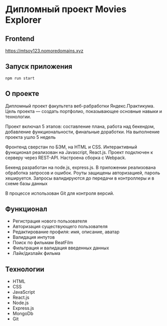 # Дипломный проект Movies Explorer

## Frontend
https://mtsoy123.nomoredomains.xyz

## Запуск приложения
`npm run start`

## О проекте
Дипломный проект факультета веб-рабработки Яндекс.Практикума. Цель проекта — создать портфолио, показывающее основные навыки и технологии. 

Проект включал 5 этапов: составление плана, работа над бекендом, добавление функциональности, финальные доработки. На выполнение проекта ушло 5 недель

Фронтенд сверстан по БЭМ, на HTML и CSS. Интерактивный функционал реализован на Javascript, React.js. Проект подключен к серверу через REST-API. Настроена сборка с Webpack.

Бекенд разработан на node.js, express.js. В приложении реализована обработка запросов и ошибок. Роуты защищены авторизацией, пароль хешируется. Запросы валидируются до передачи в контроллеры и в схеме базы данных

В процессе использован Git для контроля версий.

## Функционал
* Регистрация нового пользователя
* Авторизация существующего пользователя
* Редактирование профиля: имя, описание, аватар
* Валидация инпутов
* Поиск по фильмам BeatFilm
* Фильтрация и валидация введенных данных
* Лайк/дизлайк фильма

## Технологии
* HTML
* CSS
* JavaScript
* React.js
* Node.js
* Express.js
* MongoDb
* Git
